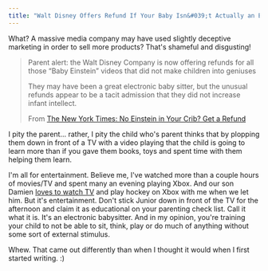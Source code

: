```yaml
---
title: "Walt Disney Offers Refund If Your Baby Isn&#039;t Actually an Einstein"
---
```

<p>What?  A massive media company may have used slightly deceptive marketing in order to sell more products?  That's shameful and disgusting!</p>
<blockquote><p>Parent alert: the Walt Disney Company is now offering refunds for all those “Baby Einstein” videos that did not make children into geniuses</p>
<p>They may have been a great electronic baby sitter, but the unusual refunds appear to be a tacit admission that they did not increase infant intellect.</p>
<p>From <a href="http://www.nytimes.com/2009/10/24/education/24baby.html?_r=1">The New York Times: No Einstein in Your Crib? Get a Refund</a></p></blockquote>
<p>I pity the parent... rather, I pity the child who's parent thinks that by plopping them down in front of a TV with a video playing that the child is going to learn more than if you gave them books, toys and spent time with them helping them learn.</p>
<p>I'm all for entertainment.  Believe me, I've watched more than a couple hours of movies/TV and spent many an evening playing Xbox.  And our son Damien <a href="http://www.vimeo.com/6662531">loves to watch TV</a> and play hockey on Xbox with me when we let him.  But it's entertainment.  Don't stick Junior down in front of the TV for the afternoon and claim it as educational on your parenting check list.  Call it what it is.  It's an electronic babysitter.  And in my opinion, you're training your child to not be able to sit, think, play or do much of anything without some sort of external stimulus.</p>
<p>Whew.  That came out differently than when I thought it would when I first started writing.  :)</p>
